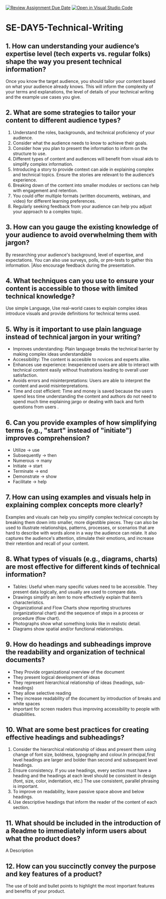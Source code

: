 [![Review Assignment Due Date](https://classroom.github.com/assets/deadline-readme-button-22041afd0340ce965d47ae6ef1cefeee28c7c493a6346c4f15d667ab976d596c.svg)](https://classroom.github.com/a/zsAR-pyY)
[![Open in Visual Studio Code](https://classroom.github.com/assets/open-in-vscode-2e0aaae1b6195c2367325f4f02e2d04e9abb55f0b24a779b69b11b9e10269abc.svg)](https://classroom.github.com/online_ide?assignment_repo_id=18944274&assignment_repo_type=AssignmentRepo)
# SE-DAY5-Technical-Writing

## 1. How can understanding your audience’s expertise level (tech experts vs. regular folks) shape the way you present technical information?
Once you know the target audience, you should tailor your content based on what your audience already knows. This will inform the complexity of your terms and explanations, the level of details of your technical writing and the example use cases you give.

## 2. What are some strategies to tailor your content to different audience types?
1. Understand the roles, backgrounds, and technical proficiency of your audience.
2. Consider what the audience needs to know to achieve their goals. 
3. Consider how you plan to present the information to inform on the structure to use. 
4. Different types of content and audiences will benefit from visual aids to simplify complex information.
5. Introducing a story to provide context can aide in explaining complex and technical topics. Ensure the stories are relevant to the audience’s experience.
6. Breaking down of the content into smaller modules or sections can help with engagement and retention.
7. You could offer multiple formats (written documents, webinars, and video) for different learning preferences.
8. Regularly seeking feedback from your audience can help you adjust your approach to a complex topic. 

## 3. How can you gauge the existing knowledge of your audience to avoid overwhelming them with jargon?
By researching your audience's background, level of expertise, and expectations. You can also use surveys, polls, or pre-tests to gather this information. |Also encourage feedback during the presentation.

## 4. What techniques can you use to ensure your content is accessible to those with limited technical knowledge?
Use simple Language, Use real-world cases to explain complex ideas introduce visuals and provide definitions for technical terms used.

## 5. Why is it important to use plain language instead of technical jargon in your writing?
* Improves understanding: Plain language breaks the technical barrier by making complex ideas understandable
* Accessibility: The content is accesible to novices and experts alike.
* Enhances use experience: Inexperienced users are able to interact with technical content easily without frustrations leading to overall user satisfaction.
* Avoids errors and misinterpretations: Users are able to interpret the content and avoid misinterpretations.
* Time and cost efficient: Time and money is saved because the users spend less time understanding the content and authors do not need to spend much time explaining jargo or dealing with back and forth questions from users .

## 6. Can you provide examples of how simplifying terms (e.g., "start" instead of "initiate") improves comprehension?
* Utilize -> use
* Subsequently -> then
* Numerous -> many
* Initiate -> start
* Terminate -> end
* Demonstrate -> show
* Facilitate -> help

## 7. How can using examples and visuals help in explaining complex concepts more clearly?
 Examples and visuals can help you simplify complex technical concepts by breaking them down into smaller, more digestible pieces. They can also be used to illustrate relationships, patterns, processes, or scenarios that are hard to describe with words alone in a way the audience can relate. It also captures the audience's attention, stimulate their emotions, and increase their retention and recall of your content.

## 8. What types of visuals (e.g., diagrams, charts) are most effective for different kinds of technical information?
* Tables: Useful when many specific values need to be accessible. They present data logically, and usually are used to compare data. 
* Drawings simplify an item to more effectively explain that item’s characteristics.
* Organizational and Flow Charts show reporting structures (organizational chart) and the sequence of steps in a process or procedure (flow chart).
* Photographs show what something looks like in realistic detail.
* Diagrams show spatial and/or functional relationships.

## 9. How do headings and subheadings improve the readability and organization of technical documents?
* They Provide organizational overview of the document
* They present logical development of ideas
* They represent hierarchical relationship of ideas (headings, sub-headings)
* They allow selective reading 
* They increase readability of the document by introduction of breaks and white spaces
* Important for screen readers thus improving accessibility to people with disabilities.
  
## 10. What are some best practices for creating effective headings and subheadings?
1. Consider the hierarchical relationship of ideas and present them using change of font size, boldness, typography and colour.In principal,first level headings are larger and bolder than second and subsequent level headings.
2. Ensure consistency. If you use headings, every section must have a heading and the headings at each level should be consistent in design (font, size, color, indentation, etc.) The use consistent, parallel phrasing is important.
3. To improve on readability, leave passive space above and below headings. 
4. Use descriptive headings that inform the reader of the content of each section.
   
## 11. What should be included in the introduction of a Readme to immediately inform users about what the product does?
A Description 
## 12. How can you succinctly convey the purpose and key features of a product?
The use of bold and bullet points to highlight the most important features and benefits of your product. 
